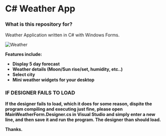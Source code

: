 # C# Weather App #

### What is this repository for? ###
Weather Application written in C# with Windows Forms. 


<img align="center" src="https://i.gyazo.com/5fe634936ac2d26499d518780979de36.png" alt="Weather">




<b/>

Features include:

- Display 5 day forecast
- Weather details (Moon/Sun rise/set, humidity, etc..)
- Select city
- Mini weather widgets for your desktop



### IF DESIGNER FAILS TO LOAD ###

If the designer fails to load, which it does for some reason, dispite the program compiling and executing just fine, please open MainWeatherForm.Designer.cs in Visual Studio and simply enter a new line, and then save it and run the program. The designer than should load.

Thanks. 
